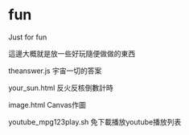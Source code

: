 # fun
Just for fun

這邊大概就是放一些好玩隨便做做的東西

theanswer.js    宇宙一切的答案

your_sun.html   反火反核倒數計時

image.html      Canvas作圖

youtube_mpg123play.sh    免下載播放youtube播放列表
